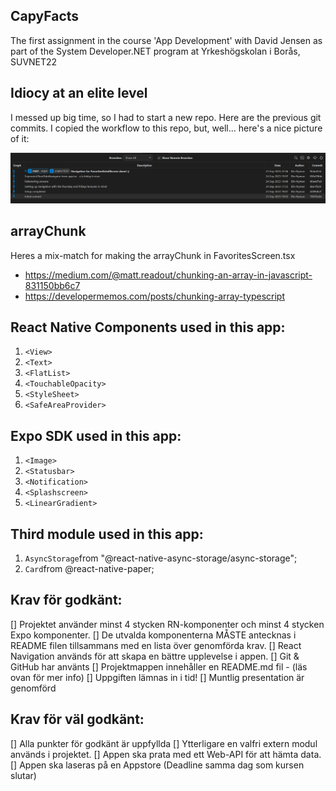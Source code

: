 ## CapyFacts

The first assignment in the course 'App Development' with David Jensen as part of the System Developer.NET program at Yrkeshögskolan i Borås, SUVNET22

## Idiocy at an elite level

I messed up big time, so I had to start a new repo. Here are the previous git commits. I copied the workflow to this repo, but, well... here's a nice picture of it:

![First_repo_commits](image.png)

## arrayChunk

Heres a mix-match for making the arrayChunk in FavoritesScreen.tsx

- https://medium.com/@matt.readout/chunking-an-array-in-javascript-831150bb6c7
- https://developermemos.com/posts/chunking-array-typescript

## React Native Components used in this app:

1. `<View>`
2. `<Text>`
3. `<FlatList>`
4. `<TouchableOpacity>`
5. `<StyleSheet>`
6. `<SafeAreaProvider>`

## Expo SDK used in this app:

1. `<Image>`
2. `<Statusbar>`
3. `<Notification>`
4. `<Splashscreen>`
5. `<LinearGradient>`

## Third module used in this app:

1. `AsyncStorage`from "@react-native-async-storage/async-storage";
2. `Card`from @react-native-paper;

## Krav för godkänt:

[] Projektet använder minst 4 stycken RN-komponenter och minst 4 stycken Expo
komponenter.
[] De utvalda komponenterna MÅSTE antecknas i README filen tillsammans med en
lista över genomförda krav.
[] React Navigation används för att skapa en bättre upplevelse i appen.
[] Git & GitHub har använts
[] Projektmappen innehåller en README.md fil - (läs ovan för mer info)
[] Uppgiften lämnas in i tid!
[] Muntlig presentation är genomförd

## Krav för väl godkänt:

[] Alla punkter för godkänt är uppfyllda
[] Ytterligare en valfri extern modul används i projektet.
[] Appen ska prata med ett Web-API för att hämta data.
[] Appen ska laseras på en Appstore (Deadline samma dag som kursen slutar)
